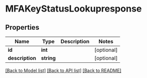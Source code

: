 # MFAKeyStatusLookupresponse

## Properties
Name | Type | Description | Notes
------------ | ------------- | ------------- | -------------
**id** | **int** |  | [optional] 
**description** | **string** |  | [optional] 

[[Back to Model list]](../../README.md#documentation-for-models) [[Back to API list]](../../README.md#documentation-for-api-endpoints) [[Back to README]](../../README.md)

